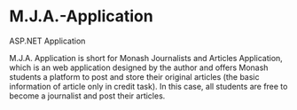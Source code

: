 # M.J.A.-Application
ASP.NET Application

M.J.A. Application is short for Monash Journalists and Articles Application, which is an
web application designed by the author and offers Monash students a platform to post and
store their original articles (the basic information of article only in credit task).
In this case, all students are free to become a journalist and post their articles.
